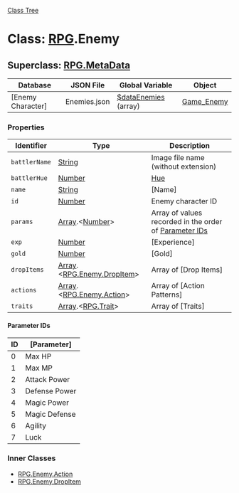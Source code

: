 [Class Tree](index.md)

# Class: [RPG](RPG.md).Enemy

## Superclass: [RPG.MetaData](RPG.MetaData.md) 

| Database         | JSON File      | Global Variable                          | Object                     |
|------------------|----------------|-----------------------------------------|----------------------------|
| [Enemy Character] | Enemies.json   | [$dataEnemies](global.md#dataenemies-arrayrpgenemy) (array) | [Game_Enemy](Game_Enemy.md) |

### Properties

| Identifier       | Type                                    | Description                                           |
|------------------|-----------------------------------------|-------------------------------------------------------|
| `battlerName`    | [String](String.md)                    | Image file name (without extension)                   |
| `battlerHue`     | [Number](Number.md)                    | [Hue](0~360)                                         |
| `name`           | [String](String.md)                    | [Name]                                               |
| `id`             | [Number](Number.md)                    | Enemy character ID                                   |
| `params`         | [Array](Array.md).&lt;[Number](Number.md)&gt; | Array of values recorded in the order of [Parameter IDs](RPG.Enemy.md#parameter-id) |
| `exp`            | [Number](Number.md)                    | [Experience]                                        |
| `gold`           | [Number](Number.md)                    | [Gold]                                              |
| `dropItems`      | [Array](Array.md).&lt;[RPG.Enemy.DropItem](RPG.Enemy.DropItem.md)&gt; | Array of [Drop Items]                               |
| `actions`        | [Array](Array.md).&lt;[RPG.Enemy.Action](RPG.Enemy.Action.md)&gt; | Array of [Action Patterns]                           |
| `traits`         | [Array](Array.md).&lt;[RPG.Trait](RPG.Trait.md)&gt; | Array of [Traits]                                   |

#### Parameter IDs

| ID | [Parameter]       |
|----|-------------------|
| 0  | Max HP            |
| 1  | Max MP            |
| 2  | Attack Power      |
| 3  | Defense Power     |
| 4  | Magic Power       |
| 5  | Magic Defense     |
| 6  | Agility           |
| 7  | Luck              |

### Inner Classes

* [RPG.Enemy.Action](RPG.Enemy.Action.md)
* [RPG.Enemy.DropItem](RPG.Enemy.DropItem.md)
